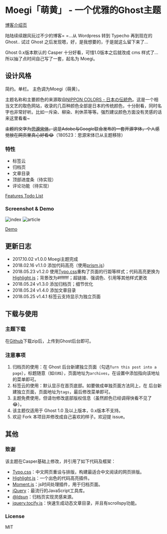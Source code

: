 # Moegi「萌黄」 - 一个优雅的Ghost主题

[博客介绍页](https://blog.ddiu.site/ghost-theme-moegi/)

陆陆续续跟风玩过不少的博客= =...从 Wordpress 转到 Typecho 再到现在的 Ghost..
试过 Ghost 之后发现嗯，好，是我想要的，于是就这么留下来了...

Ghost 0.x版本默认的 Casper 十分好看，可惜1.0版本之后就改成 cms 样式了...
所以抽了点时间自己写了一套，起名为 Moegi。

## 设计风格

简约。单栏。
主色调为Moegi（萌黄）。

主题名称和主要颜色的来源取自[NIPPON COLORS - 日本の伝統色](http://nipponcolors.com)。这是一个相当文艺的取色网站，收录的几百种颜色全部是日本的传统颜色，十分耐看，同时名字也非常好听。比如一斥染、柳染、利休茶等等。强烈建议颜色方面没有灵感的话来这里看看~

~~主题的文字为[思源宋体](https://source.typekit.com/source-han-serif/cn/)。这是Adobe与Google联合发布的一套开源字体，个人感觉放在网页里真心好看😂~~（180523：思源宋体已从主题移除）

### 特性

* 标签云
* 归档页
* 文章目录
* 顶部进度条（待实现）
* 评论功能（待实现）

[Features Todo List](https://github.com/ddiu8081/ghost-theme-Moegi/issues/2)

### Screenshot & Demo

![index](http://ostfcwjy3.bkt.clouddn.com/18-5-24/82860263.jpg)
![article](http://ostfcwjy3.bkt.clouddn.com/18-5-24/61599666.jpg)

[Demo](https://blog.ddiu.site)

## 更新日志

* 2017.10.02 v1.0.0 Moegi主题完成
* 2018.02.16 v1.1.0 添加代码高亮（使用[prism.js](http://prismjs.com)）
* 2018.05.23 v1.2.0 使用[Typo.css](https://typo.sofi.sh/)重构了页面的行距等样式；代码高亮更换为[Highlight.js](https://highlightjs.org/)；背景改为#ffffff；超链接、强调色、引用等其他样式更改
* 2018.05.24 v1.3.0 添加归档页；细节优化
* 2018.05.24 v1.4.0 添加文章目录
* 2018.05.25 v1.4.1 标签云支持显示为独立页面

## 下载与使用

### 主题下载

在[Github](https://github.com/ddiu8081/ghost-theme-Moegi)下载zip后，上传到Ghost后台即可。

### 注意事项

1. 归档页的使用：在 Ghost 后台新建独立页面（勾选`Turn this post into a page`），标题随意（如`归档`），页面地址为`archives`，在设置中添加指向该地址的菜单即可。
2. 标签云的使用：默认显示在首页底部。如要做成单独页面方法同上，在 后台新建独立页面，页面地址为`tags`，最后修改菜单即可。
3. 主题免费使用，但请勿修改底部版权信息（虽然颜色已经调得快看不见了😂）。
4. 该主题仅适用于 Ghost 1.0 及以上版本，0.x版本不支持。
5. 欢迎 Fork 本项目并修改成自己喜欢的样子。欢迎提 issue。

## 其他

### 致谢

该主题在Casper基础上修改，并引用了如下代码及框架：

* [Typo.css](https://github.com/sofish/typo.css)：中文网页重设与排版，构建最适合中文阅读的网页排版。
* [Highlight.js](https://highlightjs.org/)：一个出色的代码高亮插件。
* [Moment.js](http://momentjs.cn/)：js时间处理插件，用于归档页面。
* [jQuery](https://jquery.com/)：最流行的JavaScript工具库。
* [@ldsun](https://ldsun.com/2016/07/23/ghost-archives/)：归档页实现灵感来源。
* [jquery.tocify.js](https://github.com/gfranko/jquery.tocify.js)：快速生成动态文章目录，并且有scrollspy功能。

### License

MIT
